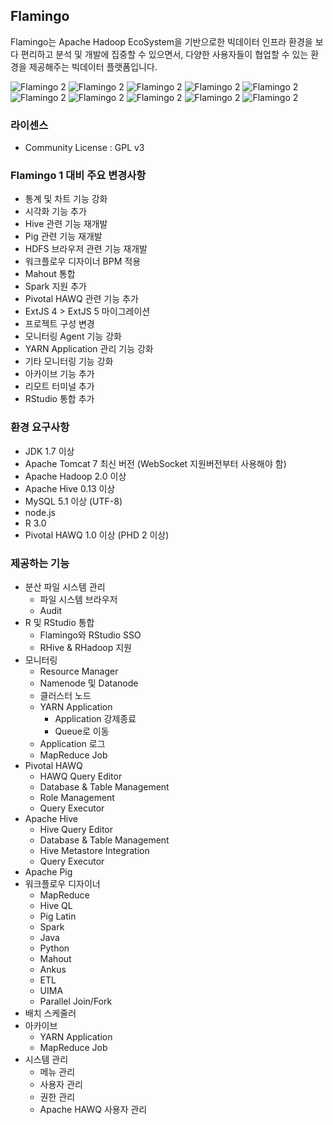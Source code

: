 ## Flamingo

Flamingo는 Apache Hadoop EcoSystem을 기반으로한 빅데이터 인프라 환경을 보다 편리하고 분석 및 개발에 집중할 수 있으면서, 다양한 사용자들이 협업할 수 있는 환경을 제공해주는 빅데이터 플랫폼입니다.

![Flamingo 2](images/1.png)
![Flamingo 2](images/2.png)
![Flamingo 2](images/3.png)
![Flamingo 2](images/4.png)
![Flamingo 2](images/5.png)
![Flamingo 2](images/6.png)
![Flamingo 2](images/7.png)
![Flamingo 2](images/8.png)
![Flamingo 2](images/9.png)
![Flamingo 2](images/10.png)

### 라이센스

* Community License : GPL v3

### Flamingo 1 대비 주요 변경사항

* 통계 및 차트 기능 강화
* 시각화 기능 추가
* Hive 관련 기능 재개발
* Pig 관련 기능 재개발
* HDFS 브라우저 관련 기능 재개발
* 워크플로우 디자이너 BPM 적용
* Mahout 통합
* Spark 지원 추가
* Pivotal HAWQ 관련 기능 추가
* ExtJS 4 > ExtJS 5 마이그레이션
* 프로젝트 구성 변경
* 모니터링 Agent 기능 강화
* YARN Application 관리 기능 강화
* 기타 모니터링 기능 강화
* 아카이브 기능 추가
* 리모트 터미널 추가
* RStudio 통합 추가

### 환경 요구사항

* JDK 1.7 이상
* Apache Tomcat 7 최신 버전 (WebSocket 지원버전부터 사용해야 함)
* Apache Hadoop 2.0 이상
* Apache Hive 0.13 이상
* MySQL 5.1 이상 (UTF-8)
* node.js
* R 3.0
* Pivotal HAWQ 1.0 이상 (PHD 2 이상)

### 제공하는 기능

* 분산 파일 시스템 관리
  * 파일 시스템 브라우저
  * Audit
* R 및 RStudio 통합
  * Flamingo와 RStudio SSO
  * RHive & RHadoop 지원
* 모니터링
  * Resource Manager
  * Namenode 및 Datanode
  * 클러스터 노드
  * YARN Application
    * Application 강제종료
    *  Queue로 이동
  * Application 로그
  * MapReduce Job
* Pivotal HAWQ
  * HAWQ Query Editor
  * Database & Table Management
  * Role Management
  * Query Executor
* Apache Hive
  * Hive Query Editor
  * Database & Table Management
  * Hive Metastore Integration
  * Query Executor
* Apache Pig
* 워크플로우 디자이너
  * MapReduce
  * Hive QL
  * Pig Latin
  * Spark
  * Java
  * Python
  * Mahout
  * Ankus
  * ETL
  * UIMA
  * Parallel Join/Fork
* 배치 스케줄러
* 아카이브
  * YARN Application
  * MapReduce Job
* 시스템 관리
  * 메뉴 관리
  * 사용자 관리
  * 권한 관리
  * Apache HAWQ 사용자 관리


